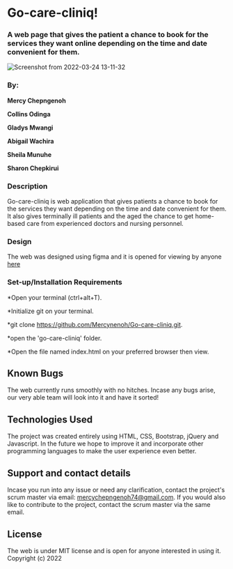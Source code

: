 # Go-care-cliniq!
### A web page that gives the patient a chance to book for the services they want online depending on the time and date convenient for them.

![Screenshot from 2022-03-24 13-11-32](https://user-images.githubusercontent.com/94294714/159901387-8e2167e0-034f-464f-8f6e-1cc6a902e05c.png)


### By:
**Mercy Chepngenoh**

**Collins Odinga**

**Gladys Mwangi**

**Abigail Wachira**

**Sheila Munuhe**

**Sharon Chepkirui**

### Description
Go-care-cliniq is web application that gives patients a chance to book for the services they want depending on the time and date convenient for them. 
It also gives terminally ill patients and the aged the chance to get home-based care from experienced doctors and nursing personnel.

### Design
The web was designed using figma and it is opened for viewing by anyone [here](https://www.figma.com/file/zogMvikw89s6Xlsevqn9QY/Untitled?node-id=0%3A1)
### Set-up/Installation Requirements
*Open your terminal (ctrl+alt+T).

*Initialize git on your terminal.

*git clone https://github.com/Mercynenoh/Go-care-cliniq.git.

*open the 'go-care-cliniq' folder.

*Open the file named index.html on your preferred browser then view.

## Known Bugs
The web currently runs smoothly with no hitches. Incase any bugs arise, our very able team will look into it and have it sorted!

## Technologies Used 
The project was created entirely using HTML, CSS, Bootstrap, jQuery and Javascript. In the future we hope to improve it and incorporate other programming languages to make the user experience even better.

## Support and contact details
Incase you run into any issue or need any clarification, contact the project's scrum master via email: mercychepngenoh74@gmail.com. If you would also like to contribute to the project, contact the scrum master via the same email.
## License
The web is under MIT license and is open for anyone interested in using it. Copyright (c) 2022
##
